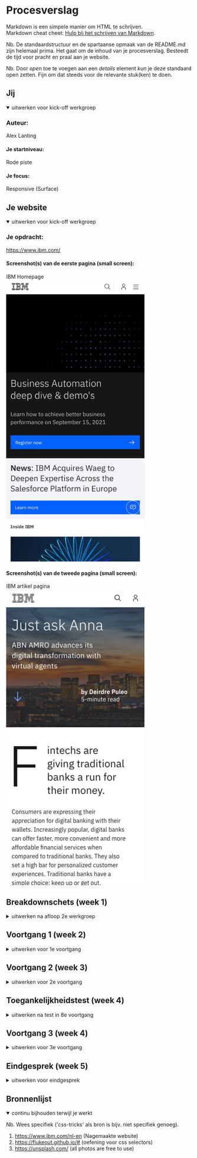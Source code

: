 # Procesverslag
Markdown is een simpele manier om HTML te schrijven.  
Markdown cheat cheet: [Hulp bij het schrijven van Markdown](https://github.com/adam-p/markdown-here/wiki/Markdown-Cheatsheet).

Nb. De standaardstructuur en de spartaanse opmaak van de README.md zijn helemaal prima. Het gaat om de inhoud van je procesverslag. Besteedt de tijd voor pracht en praal aan je website.

Nb. Door *open* toe te voegen aan een *details* element kun je deze standaard open zetten. Fijn om dat steeds voor de relevante stuk(ken) te doen.





## Jij

<details open>
<summary>uitwerken voor kick-off werkgroep</summary>

### Auteur:
Alex Lanting

#### Je startniveau:
Rode piste

#### Je focus:
Responsive (Surface)
 
</details>





## Je website

<details open>
<summary>uitwerken voor kick-off werkgroep</summary>

### Je opdracht:
https://www.ibm.com/

#### Screenshot(s) van de eerste pagina (small screen): 
IBM Homepage  
<img src="images/ibm-01.jpg" width="375px" alt="homepage IBM">

#### Screenshot(s) van de tweede pagina (small screen):
IBM artikel pagina  
<img src="images/ibm-02.jpg" width="375px" alt="omschrijving van de pagina">
 
</details>





## Breakdownschets (week 1)

<details>
<summary>uitwerken na afloop 2e werkgroep</summary>

### de hele pagina: 
<img src="images/breakdownschets.jpg" width="375px" alt="breakdown van de hele pagina">

### dynamisch: 
<img src="images/breakdownschets-dynamisch.jpg" width="375px" alt="breakdown dynamisch">

</details>





## Voortgang 1 (week 2)

<details>
<summary>uitwerken voor 1e voortgang</summary>

### Stand van zaken
hier dit ging goed & dit was lastig (neem ook screenshots op van delen van je website en code), 
Ik vond het beginnen met github wel even wennen maar vind het nu wel fijn werken. Verder had ik moeite met de css selectoren, ik heb vaak dat ik meerdere html elementen aanspreek terwijl ik er maar 1 aan wil spreken. 


### Agenda voor meeting
samen met je groepje opstellen

<table>
  <tr>
    <th>Alex</th>
    <th>Martin</th>
    <th>Dave</th>
    <th>Ruben</th>
  </tr>
  <tr>
    <td>CSS selectoren</td>
    <td></td>
    <td></td>
    <td></td>
  </tr>
</table>

### Verslag van meeting
hier na afloop snel de uitkomsten van de meeting vastleggen

- Meer root kleuren toevoegen
- H1, H2, H3, P allemaal aanspreken met 1 root kleur (effiecientie) 
- Los de CSS selector problemen op met gebruik van "+ > ~" 
- IBM logo in nav kan een H1 zijn 

</details>





## Voortgang 2 (week 3)

<details>
<summary>uitwerken voor 2e voortgang</summary>

### Stand van zaken
hier dit ging goed & dit was lastig (neem ook screenshots op van delen van je website en code), Het coderen van alle onderdelen op mijn website is goed gelukt. Ik had alleen een probleem met een opacity toepassen op een background image zonder dat de tekst ook aangepast word. 


### Agenda voor meeting
samen met je groepje opstellen

<table>
  <tr>
    <th>Alex</th>
    <th>Martin</th>
    <th>Dave</th>
    <th>Ruben</th>
  </tr>
  <tr>
    <td>Image styling</td>
    <td>Backdrop filter</td>
    <td></td>
    <td></td>
  </tr>
</table>

### Verslag van meeting
hier na afloop snel de uitkomsten van de meeting vastleggen

- Hamburger menu animatie toevoegen
- Button animaties
- Maak 2e pagina
- Maak de carousel werkend 

</details>





## Toegankelijkheidstest (week 4)

<details>
<summary>uitwerken na test in 8e voortgang</summary>

### Bevindingen
Lijst met je bevindingen die in de test naar voren kwamen:
- Logo kan je niet op klikken
- Niet alle linkjes zijn nog toegevoegd
- Alt op images met screenreader niet altijd heel duidelijk
- Met de schokken en motorische problemen was het lastig om de website te bedienen maar nog wel mogelijk
- De bril met suiker zieke was wel vervelend maar ik kon de website nog goed gebruiken
- Met elastiekjes om je vingers kan je nog wel typen maar gaat minder goed
- De ballon hoog houden terwijl je de website gebruikt is heel lastig, alles gaat heel sloom en je word constant afgeleid
- Wanneer je kleurenblind de website bekijkt, veranderen vooral de images en de buttons

 
#### Titel eerste bevinding
Hier korte omschrijving (met indien nodig een afbeelding)

Hier een omschrijving van hoe het opgelost kan worden (met indien nodig een afbeelding)


#### Titel tweede bevinding. 
Hier korte omschrijving (met indien nodig een afbeelding)

Hier een omschrijving van hoe het opgelost kan worden (met indien nodig een afbeelding)


#### Titel volgende bevinding. 
Hier korte omschrijving (met indien nodig een afbeelding)

Hier een omschrijving van hoe het opgelost kan worden (met indien nodig een afbeelding)


#### Titel nog een bevinding. 
Hier korte omschrijving (met indien nodig een afbeelding)

Hier een omschrijving van hoe het opgelost kan worden (met indien nodig een afbeelding)

</details>





## Voortgang 3 (week 4)

<details>
<summary>uitwerken voor 3e voortgang</summary>

### Stand van zaken
hier dit ging goed & dit was lastig (neem ook screenshots op van delen van je website en code)


### Agenda voor meeting
samen met je groepje opstellen

| student 1      | student 2          | student 3    | student 4        |
| ---            | ---                | ---          | ---              |
| dit bespreken  | en dit             | en ik dit    | en dan ik dat    |
| en dat ook nog | dit als er tijd is | nog een punt | dit wil ik zeker |
| ...            | ...                | ...          | ...              |


### Verslag van meeting
hier na afloop snel de uitkomsten van de meeting vastleggen

- Voeg een easter egg animatie toe 


</details>





## Eindgesprek (week 5)

<details>
<summary>uitwerken voor eindgesprek</summary>

### Stand van zaken
hier dit ging goed & dit was lastig (neem ook screenshots op van delen van je website en code)

### Screenshot(s)

hier screenshot(s) van je eindresultaat

</details>





## Bronnenlijst

<details open>
<summary>continu bijhouden terwijl je werkt</summary>

Nb. Wees specifiek ('css-tricks' als bron is bijv. niet specifiek genoeg).

1. https://www.ibm.com/nl-en (Nagemaakte website) 
2. https://flukeout.github.io/# (oefening voor css selectors)
3. https://unsplash.com/ (all photos are free to use) 

</details>
